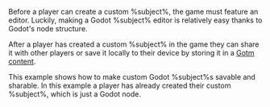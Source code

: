 Before a player can create a custom %subject%, the game must feature an editor. Luckily, making a Godot %subject% editor is relatively easy thanks to Godot's node structure.

After a player has created a custom %subject% in the game they can share it with other players or save it locally to their device by storing it in a [Gotm content](/src/docs/content.md).

This example shows how to make custom Godot %subject%s savable and sharable. In this example a player has already created their custom %subject%, which is just a Godot node.
